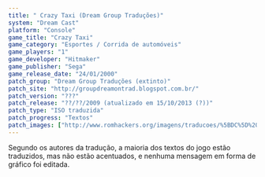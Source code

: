 ```yaml
---
title: " Crazy Taxi (Dream Group Traduções)"
system: "Dream Cast"
platform: "Console"
game_title: "Crazy Taxi"
game_category: "Esportes / Corrida de automóveis"
game_players: "1"
game_developer: "Hitmaker"
game_publisher: "Sega"
game_release_date: "24/01/2000"
patch_group: "Dream Group Traduções (extinto)"
patch_site: "http://groupdreamontrad.blogspot.com.br/"
patch_version: "???"
patch_release: "??/??/2009 (atualizado em 15/10/2013 (?))"
patch_type: "ISO traduzida"
patch_progress: "Textos"
patch_images: ["http://www.romhackers.org/imagens/traducoes/%5BDC%5D%20Crazy%20Taxi%20-%20Dream%20Group%20Tradu%C3%A7%C3%B5es%20-%201.jpg","http://www.romhackers.org/imagens/traducoes/%5BDC%5D%20Crazy%20Taxi%20-%20Dream%20Group%20Tradu%C3%A7%C3%B5es%20-%202.jpg","http://www.romhackers.org/imagens/traducoes/%5BDC%5D%20Crazy%20Taxi%20-%20Dream%20Group%20Tradu%C3%A7%C3%B5es%20-%203.jpg"]
---
```

Segundo os autores da tradução, a maioria dos textos do jogo estão traduzidos, mas não estão acentuados, e nenhuma mensagem em forma de gráfico foi editada.